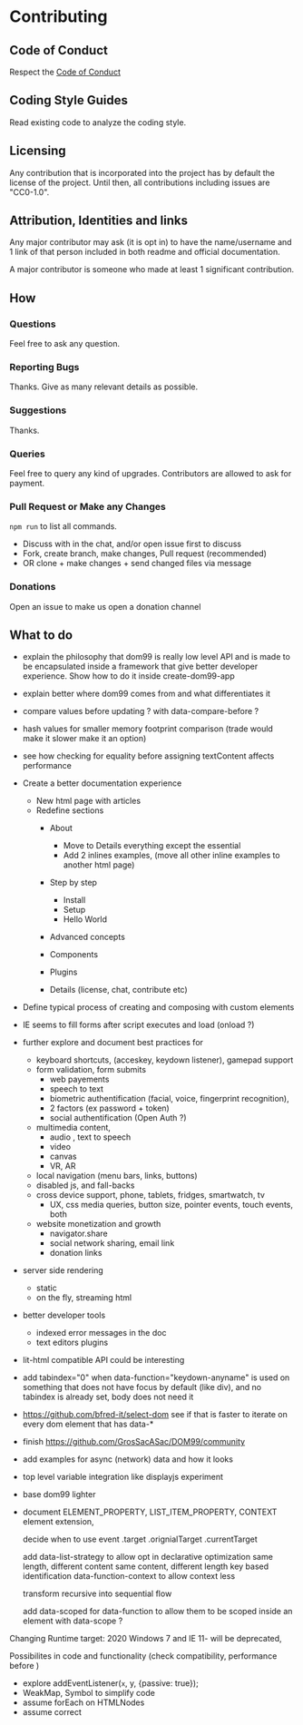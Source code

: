 # Contributing


## Code of Conduct

Respect the [Code of Conduct](CODE_OF_CONDUCT.md)

## Coding Style Guides


Read existing code to analyze the coding style.


## Licensing

Any contribution that is incorporated into the project has by default the license of the project. Until then, all contributions including issues are "CC0-1.0".


## Attribution, Identities and links

Any major contributor may ask (it is opt in) to have the name/username and 1 link of that person included in both readme and official documentation.

A major contributor is someone who made at least 1 significant contribution.

## How

### Questions

Feel free to ask any question.


### Reporting Bugs

Thanks. Give as many relevant details as possible.


### Suggestions

Thanks.


### Queries

Feel free to query any kind of upgrades. Contributors are allowed to ask for payment.


### Pull Request or Make any Changes

`npm run` to list all commands.


 * Discuss with in the chat, and/or open issue first to discuss
 * Fork, create branch, make changes, Pull request (recommended)
 * OR clone + make changes + send changed files via message


### Donations

Open an issue to make us open a donation channel


## What to do


 * explain the philosophy that dom99 is really low level API and is made to be encapsulated inside a framework that give better developer experience. Show how to do it inside create-dom99-app
 * explain better where dom99 comes from and what differentiates it
 * compare values before updating ? with data-compare-before ?
 * hash values for smaller memory footprint comparison (trade would make it slower make it an option)
 * see how checking for equality before assigning textContent affects performance
 * Create a better documentation experience
	* New html page with articles
	* Redefine sections
		* About
			* Move to Details everything except the essential
			* Add 2 inlines examples, (move all other inline examples to another html page)
		* Step by step
			* Install
			* Setup
			* Hello World

		* Advanced concepts
		* Components
		* Plugins
		* Details (license, chat, contribute etc)

 * Define typical process of creating and composing with custom elements
 * IE seems to fill forms after script executes and load (onload ?)
 * further explore and document best practices for
    * keyboard shortcuts, (acceskey, keydown listener), gamepad support
    * form validation, form submits
        * web payements
        * speech to text
        * biometric authentification (facial, voice, fingerprint recognition),
        * 2 factors (ex password + token)
        * social authentification (Open Auth ?)
    * multimedia content,
        * audio , text to speech
        * video
        * canvas
        * VR, AR
    * local navigation (menu bars, links, buttons)
    * disabled js, and fall-backs
    * cross device support, phone, tablets, fridges, smartwatch, tv
        * UX, css media queries, button size, pointer events, touch events, both
    * website monetization and growth
        * navigator.share
        * social network sharing, email link
        * donation links
 * server side rendering
    * static
    * on the fly, streaming html
 * better developer tools
    * indexed error messages in the doc
    * text editors plugins
 * lit-html compatible API could be interesting
 * add tabindex="0" when data-function="keydown-anyname" is used on something that does not have focus by default (like div), and no tabindex is already set, body does not need it
 * https://github.com/bfred-it/select-dom see if that is faster to iterate on every dom element
 that has data-*
 * finish https://github.com/GrosSacASac/DOM99/community
 * add examples for async (network) data and how it looks
 * top level variable integration like displayjs experiment
 * base dom99 lighter
 * document ELEMENT_PROPERTY, LIST_ITEM_PROPERTY, CONTEXT element extension,


    decide when to use event
        .target
        .orignialTarget
        .currentTarget

    add data-list-strategy to allow opt in declarative optimization
        same length, different content
        same content, different length
        key based identification
    data-function-context to allow context less

    transform recursive into sequential flow

    add data-scoped for data-function to allow them to be
    scoped inside an element with data-scope ?

Changing Runtime target: 2020
Windows 7 and IE 11- will be deprecated,

Possibilites in code and functionality
(check compatibility, performance before )

 * explore addEventListener(`x`, y, {passive: true});
 * WeakMap, Symbol to simplify code
 * assume forEach on HTMLNodes
 * assume correct <template> implementation
 * assume custom elements support
 * document.createTreeWalker
